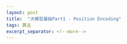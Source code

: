 ```yaml
---
layout: post
title:  "大模型基础Part1 - Position Encoding"
tags: 算法
excerpt_separator: <!--more-->
---
```


<head>
    <script src="https://cdn.mathjax.org/mathjax/latest/MathJax.js?config=TeX-AMS_SVG" type="text/javascript"></script>
    <script type="text/x-mathjax-config">
        MathJax.Hub.Config({
            jax: ["input/TeX","output/SVG"],
            tex2jax: {
            skipTags: ['script', 'noscript', 'style', 'textarea', 'pre'],
            inlineMath: [['$','$']]
            
            }
        });
    </script>
</head>
<!--more-->

#Part1 Position Embedding 
在原始的Attention机制中，每个输入都会转化为$q$和$k$进行俩俩的点乘，但这个交互的过程中，位置信息是无法被体现出来的。简单来说，如果不考虑位置信息， "I am an AI" 与 "am I an AI" 在经过self-attention之后，每个token对应的输出会是相同的。这显然不符合我们对Transformer的预期。

因此要加入Position Embedding，它的作用是表征当前token所在的位置。对PE有什么要求呢？
- 它要能施加在输入向量上，比如加、乘、线性变换、拼接 都可以。
- 区分性：不同位置的Embedding应该不同。
- 连续性：相近位置的Embedding之间应该相似，距离远的Embedding之间应该有差别
- 有限性：不能太大，影响模型训练
- “平移不变性”：这个概念可能用的不准确，想表达的是，如果序列中的两个token，他们的相对位置相同，则加入PE之后，他们在attention过程中的表现应该相同，特别是$q$和$k$点乘的结果应该相同。这种“平移不变形”能使Transformer在后续学习过程中，不会因为引入PE而对绝对位置上出现平移的两个Token之间的交叉产生不同的输出。“I `am` an `AI`” 和  “Hi, I `am` an `AI`”，这两句话中`am`和`AI`绝对位置发生了偏移，所以PE会不同，但他们的$q \cdot k$应该相同。

有几个自然而然的问题：
1. 为什么直接拼接一个当前位置的序号？
 直接使用序号，如果不做归一化则会产生超大的数字，在模型训练中会产生问题；如果归一化，则失去了“平移不变性”。
2. 为什么不用Hamming编码？
效率不够高，没有充分利用连续值的特性。
3. 为什么不用拼接的方式，而大多采用相加的方式把PE融进去？
没有明确的原因，但会造成向量长度翻倍，对效率没那么友好，特别是对大模型。

$$
  \begin{array}{lr}
    PE_i^k && i位置的k维位置编码 \\
    L && 序列长度 \\
    d && 输入embedding的维度 \\
    X \in R^{L*d} && 输入样本序列的特征
  \end{array}
$$

## 绝对位置编码 Sinusoidal Positional Encoding
第$i$位置的第$k$维 $PE_i^k$表示为 

$$PE_i^k = \begin{cases}
    \begin{array}{lr}
    sin(T^{2k'} * i) && k = 2k' \\
    cos(T^{2k'} * i) && k = 2k' + 1
    \end{array} 
    \end{cases}
$$

$$T = 1/10000^{1/d}$$ 

两个边界值，$k=0$第一维度, $PE = sin(i)$，$k=d$最后一维，$PE = sin(i/10000)$。

观察图中第1维（第一列）的表现，看到它周期较短，随纬度快速变化。第2维和第1维的周期相同，相位偏移。后面的维度周期变得越来越长。有点傅立叶变换的意思。 可以理解为：首先生成若干个波函数，频率不同，随后在每个位置上查波函数的取值，拼接为向量作为对该位置的表征。

如此计算的位置编码通过相加的方式叠加到输入embedding上，假设第$i$个位置的词的embedding是$x_i^{emb}$，则叠加位置编码后的向量

$$x_i = x_i^{emb} + PE_i$$

在后续模型计算中提到的输入就是这个$x_i$了。

![图](/_posts/positional_encoding.png)

注意绝对位置编码的施加流程：

$$
x_i = x_i^{emb} + PE_i \\
q_i = W^qx_i = W^q(x_i^{emb} + PE_i) \\
k_j = W^kx_j = W^k(x_j^{emb} + PE_j) \\ 
v_j = W^vx_j = W^v(x_j^{emb} + PE_j) \\
q_i^Tk_j = (x_i^{emb} + PE_i)^T W^{qT} W^{k} (x_j^{emb} + PE_j)
$$

检查是否满足上面提到的所有标准：
1. 可施加在输入上：OK，维度与输入一致，相加即可
2. 区分性：OK，如图
3. 连续性：OK，相邻位置的距离是较小的，如果计算 位置间隔和向量距离之间的对应关系，可以看到一个比较平滑的曲线
4. 有限性：OK，都在0-1之间
5. 平移不变性：不具备。相同距离的两个位置的embedding互相之间都相差一个旋转矩阵线性变换，但由于是加到输入embedding上的，后面还有个$Q$和$K$矩阵相乘，所以并没有实现完全的平移不变性。

绝对位置编码满足大部分诉求，但在“平移不变性”上做的不是那么彻底。这也促使RoPE诞生。

## Rotary Position Embedding (RoPE)
如上所述，绝对位置编码对“平移不变性”的实现不够精准优雅，RoPE解决了这个问题。
RoPE的施加流程是：

$$
x_i = x_i^{emb} \\
q_i =  R(i) W^q x_i^{emb} \\
k_j =  R(j) W^k x_j^{emb} \\
v_j =  R(j) W^v x_j^{emb} \\
q_ik_j^T =  x_i^{embT} W^{qT} R(i)^T R(j) W^{k} x_j^{emb}
$$

在2维空间中的旋转矩阵

$$
R(\theta) = \begin{bmatrix}
   cos(\theta) & -sin(\theta)  \\
   sin(\theta) & cos(\theta)  \\
\end{bmatrix}
$$

作用是将向量绕原点逆时针旋转$\theta$。 2维旋转矩阵的优良特性：
- $R(\theta)^T = R(\theta)^{-1} = R(-\theta)$
- $R(a) * R(b) = R(a+b)$
- 满足乘法交换律

在RoPE中，如下构建变换矩阵 

$$
R(i) = \begin{bmatrix}
   cos(i\theta_1) & -sin(i\theta_1) & 0 &  0 & ... & 0 & 0  \\
   sin(i\theta_1) & cos(i\theta_1)  & 0 &  0 & ... & 0 & 0 \\
    0 &  0 &sin(i\theta_2) & cos(i\theta_2)  & ... & 0 & 0 \\
   0 &  0 & sin(i\theta_2) & cos(i\theta_2)  & ... & 0 & 0 \\
   \vdots & \vdots & \vdots & \vdots & \ddots & \vdots & \vdots\\
   0 &  0  & 0 & 0 & ... &sin(i\theta_{d/2}) & cos(i\theta_{d/2}) \\
   0 &  0  & 0 & 0 & ... & sin(i\theta_{d/2}) & cos(i\theta_{d/2}) \\
\end{bmatrix}
$$

其中$\theta$的选择与绝对位置编码相同，本质上保证周期从小到大即可。
基于旋转矩阵的性质，容易得到 $R(i)^T = R(i)^{-1} = R(-i)$，因此 

$$q_i^Tk_j = x_i^{embT} W^{qT} R(i)^T R(j) W^{k} x_j^{emb}  \\
 = x_i^{embT} W^{qT} R(i)^{-1} R(j) W^{k} x_j^{emb}\\
 = x_i^{embT} W^{qT} R(-i) R(j) W^{k} x_j^{emb} \\ 
 = x_i^{embT} W^{qT} R(j-i) W^kx_j^{emb} $$

可以看到，如果两个token出现的位置差$i-j$相同，则他们交叉结果必相同，与绝对位置无关，这就完全实现了“平移不变性”。

可以看到RoPE与绝对位置编码之间的区别：
- 绝对位置编码相加，RoPE乘在$q,k,v$上
- 绝对位置编码不保证平移不变，RoPE能保证

## ATTENTION WITH LINEAR BIASES (ALiBi)
ALiBi要解决的是：更快的速度，更小的内存；能够更好的支持外推，在短序列上训练，在长序列上也能泛化。
方法简单粗暴：

$$
x_i = x_i^{emb} \\
q_i = W^qx_i^{emb} \\
k_j = W^kx_j^{emb} \\
v_j = W^vx_j^{emb} \\
q_i^Tk_j - m * (j-i) 代替 q_i^Tk_j
$$

即做点积之后，再强制增加一个与位置差负相关的偏移。这必然保证了平移不变性，而且速度极快。
其中$m \in \{\frac{1}{2}, \frac{1}{2^2}, ..., \frac{1}{2^8}\} $，对于8个头，每个头取不同值。如果多于8个头，则对幂次插值。


<div id="1">[1]
Biderman, S., Black, S., Foster, C., Gao, L., Hallahan, E., He, H., Wang, B., & Wang, P. (2021). Rotary Embeddings: A Relative Revolution. Retrieved from https://blog.eleuther.ai/rotary-embeddings/ </div>
<div id="2">[2] https://lilianweng.github.io/posts/2023-01-27-the-transformer-family-v2/ </div>
<div id="3">[3] Shazeer, N. (2020). <i>GLU Variants Improve Transformer. </i> </div>